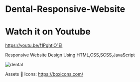 # Dental-Responsive-Website
# Watch it on Youtube 
https://youtu.be/f1PghtlO1EI

Responsive Website Design Using HTML,CSS,SCSS,JavaScript

![dental](https://user-images.githubusercontent.com/73414406/154174602-de557c3d-9ce1-46ee-88b1-689e92243fe7.png)

Assets 📁
Icons: https://boxicons.com/
